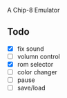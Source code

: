 A Chip-8 Emulator

## Todo
- [x] fix sound
- [ ] volumn control
- [x] rom selector
- [ ] color changer
- [ ] pause
- [ ] save/load